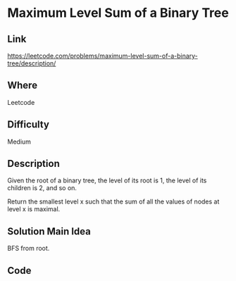 # Maximum Level Sum of a Binary Tree

## Link

https://leetcode.com/problems/maximum-level-sum-of-a-binary-tree/description/

## Where

Leetcode

## Difficulty

Medium

## Description

Given the root of a binary tree, the level of its root is 1, the level of its children is 2, and so on.

Return the smallest level x such that the sum of all the values of nodes at level x is maximal.

## Solution Main Idea

BFS from root.


## Code

```python

```
